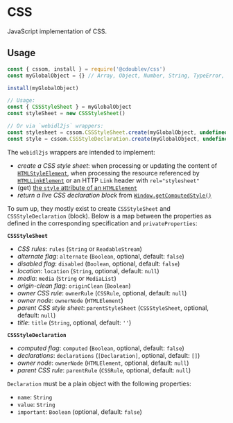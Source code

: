 
# CSS

JavaScript implementation of CSS.

## Usage

```js
const { cssom, install } = require('@cdoublev/css')
const myGlobalObject = {} // Array, Object, Number, String, TypeError, are required

install(myGlobalObject)

// Usage:
const { CSSStyleSheet } = myGlobalObject
const styleSheet = new CSSStyleSheet()

// Or via `webidl2js` wrappers:
const stylesheet = cssom.CSSStyleSheet.create(myGlobalObject, undefined, privateProperties)
const style = cssom.CSSStyleDeclaration.create(myGlobalObject, undefined, privateProperties)
```

The `webidl2js` wrappers are intended to implement:

- *create a CSS style sheet*: when processing or updating the content of [`HTMLStyleElement`](https://html.spec.whatwg.org/multipage/semantics.html#the-style-element), when processing the resource referenced by [`HTMLLinkElement`](https://html.spec.whatwg.org/multipage/links.html#link-type-stylesheet) or an HTTP `Link` header with `rel="stylesheet"`
- (get) [the `style` attribute of an `HTMLElement`](https://html.spec.whatwg.org/multipage/dom.html#the-style-attribute)
- *return a live CSS declaration block* from [`Window.getComputedStyle()`](https://drafts.csswg.org/cssom-1/#extensions-to-the-window-interface)

To sum up, they mostly exist to create `CSSStyleSheet` and `CSSStyleDeclaration` (block). Below is a map between the properties as defined in the corresponding specification and `privateProperties`:

**`CSSStyleSheet`**

  - *CSS rules*: `rules` (`String` or `ReadableStream`)
  - *alternate flag*: `alternate` (`Boolean`, optional, default: `false`)
  - *disabled flag*: `disabled` (`Boolean`, optional, default: `false`)
  - *location*: `location` (`String`, optional, default: `null`)
  - *media*: `media` (`String` or `MediaList`)
  - *origin-clean flag*: `originClean` (`Boolean`)
  - *owner CSS rule*: `ownerRule` (`CSSRule`, optional, default: `null`)
  - *owner node*: `ownerNode` (`HTMLElement`)
  - *parent CSS style sheet*: `parentStyleSheet` (`CSSStyleSheet`, optional, default: `null`)
  - *title*: `title` (`String`, optional, default: `''`)

**`CSSStyleDeclaration`**

  - *computed flag*: `computed` (`Boolean`, optional, default: `false`)
  - *declarations*: `declarations` (`[Declaration]`, optional, default: `[]`)
  - *owner node*: `ownerNode` (`HTMLElement`, optional, default: `null`)
  - *parent CSS rule*: `parentRule` (`CSSRule`, optional, default: `null`)

`Declaration` must be a plain object with the following properties:

  - `name`: `String`
  - `value`: `String`
  - `important`: `Boolean` (optional, default: `false`)
